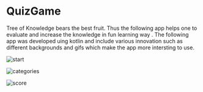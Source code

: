 # QuizGame
Tree of Knowledge bears the best fruit.
Thus the following app helps one to evaluate and increase the knowledge in fun learning way .
The following app was developed uing kotlin and
include various innovation such as different backgrounds and gifs which make the app more intersting to use.


![start](https://github.com/gautamgupta1811/QuizGame/blob/master/start.jpg)

![categories](https://github.com/gautamgupta1811/QuizGame/blob/master/categories.jpg)

![score](https://github.com/gautamgupta1811/QuizGame/blob/master/score.jpg)
